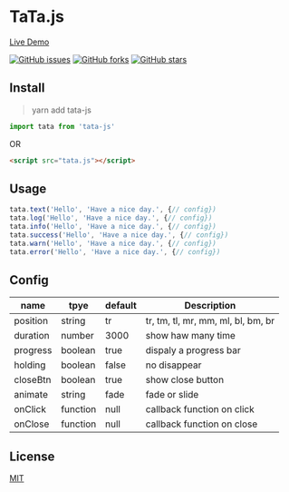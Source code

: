 # TaTa.js

[Live Demo](https://xrr2016.github.io/tata)

[![GitHub issues](https://img.shields.io/github/issues/xrr2016/tata.svg)](https://github.com/xrr2016/tata/issues) [![GitHub forks](https://img.shields.io/github/forks/xrr2016/tata.svg)](https://github.com/xrr2016/tata/network) [![GitHub stars](https://img.shields.io/github/stars/xrr2016/tata.svg)](https://github.com/xrr2016/tata/stargazers)

## Install

> yarn add tata-js

```js
import tata from 'tata-js'
```

OR

```html
<script src="tata.js"></script>
```

## Usage

```js
tata.text('Hello', 'Have a nice day.', {// config})
tata.log('Hello', 'Have a nice day.', {// config})
tata.info('Hello', 'Have a nice day.', {// config})
tata.success('Hello', 'Have a nice day.', {// config})
tata.warn('Hello', 'Have a nice day.', {// config})
tata.error('Hello', 'Have a nice day.', {// config})
```

## Config

| name | tpye | default | Description |
|---------|--------|--------|-------------|
| position | string | tr | tr, tm, tl, mr, mm, ml, bl, bm, br |
| duration | number | 3000 | show haw many time |
| progress | boolean | true | dispaly a progress bar |
| holding | boolean | false | no disappear |
| closeBtn | boolean | true | show close button |
| animate | string | fade | fade or slide |
| onClick | function | null | callback function on click |
| onClose | function | null | callback function on close |

## License

[MIT](./LICENSE)
